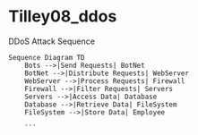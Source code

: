 # Tilley08_ddos
DDoS Attack Sequence


```mermaid
Sequence Diagram TD
    Bots -->|Send Requests| BotNet
    BotNet -->|Distribute Requests| WebServer
    WebServer -->|Process Requests| Firewall
    Firewall -->|Filter Requests| Servers
    Servers -->|Access Data| Database
    Database -->|Retrieve Data| FileSystem
    FileSystem -->|Store Data| Employee

    ```